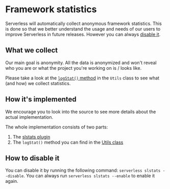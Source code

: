 <!--
title: Serverless framework statistics
menuText: Framework statistics
layout: Doc
-->

# Framework statistics

Serverless will automatically collect anonymous framework statistics. This is done so that we better understand the usage and needs
of our users to improve Serverless in future releases. However you can always [disable it](#how-to-disable-it).

## What we collect

Our main goal is anonymity. All the data is anonymized and won't reveal who you are or what the project you're working on is / looks like.

Please take a look at the [`logStat()` method](../lib/classes/Utils.js) in the `Utils` class to see what (and how) we collect statistics.

## How it's implemented

We encourage you to look into the source to see more details about the actual implementation.

The whole implementation consists of two parts:

1. The [slstats plugin](../lib/plugins/slstats)
2. The `logStat()` method you can find in the [Utils class](../lib/classes/Utils.js)

## How to disable it

You can disable it by running the following command: `serverless slstats --disable`.
You can always run `serverless slstats --enable` to enable it again.
